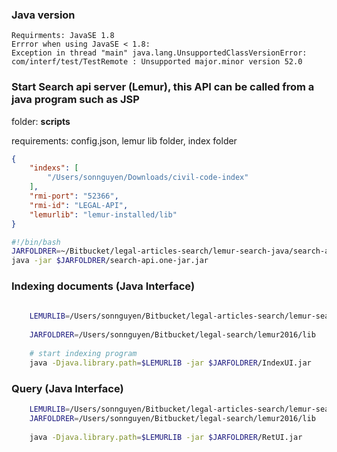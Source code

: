 ### Java version 
	Requirments: JavaSE 1.8	
	Errror when using JavaSE < 1.8:
	Exception in thread "main" java.lang.UnsupportedClassVersionError: com/interf/test/TestRemote : Unsupported major.minor version 52.0

### Start Search api server (Lemur), this API can be called from a java program such as JSP 
    
folder: **scripts**

requirements: config.json, lemur lib folder, index folder

```json
{
    "indexs": [    	
    	"/Users/sonnguyen/Downloads/civil-code-index"
    ],
    "rmi-port": "52366",
    "rmi-id": "LEGAL-API",
    "lemurlib": "lemur-installed/lib"
}
```

```sh
#!/bin/bash
JARFOLDRER=~/Bitbucket/legal-articles-search/lemur-search-java/search-api-server/target
java -jar $JARFOLDRER/search-api.one-jar.jar   
```
    
### Indexing documents (Java Interface)
```sh
    
    LEMURLIB=/Users/sonnguyen/Bitbucket/legal-articles-search/lemur-search-java/search-api-server/lemur-installed/lib
    
    JARFOLDRER=/Users/sonnguyen/Bitbucket/legal-search/lemur2016/lib
    
    # start indexing program 
    java -Djava.library.path=$LEMURLIB -jar $JARFOLDRER/IndexUI.jar

```
### Query (Java Interface)
```sh 
    LEMURLIB=/Users/sonnguyen/Bitbucket/legal-articles-search/lemur-search-java/search-api-server/lemur-installed/lib
    JARFOLDRER=/Users/sonnguyen/Bitbucket/legal-search/lemur2016/lib
    
    java -Djava.library.path=$LEMURLIB -jar $JARFOLDRER/RetUI.jar
```

  
 
 
    
    
